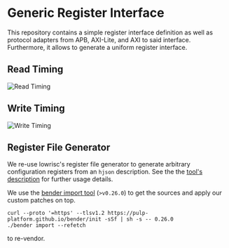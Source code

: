 # Generic Register Interface

This repository contains a simple register interface definition as well as protocol adapters from APB, AXI-Lite, and AXI to said interface. Furthermore, it allows to generate a uniform register interface.

## Read Timing

![Read Timing](docs/timing_read.png)

## Write Timing

![Write Timing](docs/timing_write.png)

## Register File Generator

We re-use lowrisc's register file generator to generate arbitrary configuration registers from an `hjson` description. See the the [tool's description](https://opentitan.org/book/util/reggen/index.html) for further usage details.

We use the [bender import tool](https://github.com/pulp-platform/bender#import-----copy-files-from-dependencies-that-do-not-support-bender) (`>v0.26.0`) to get the sources and apply our custom patches on top.

    curl --proto '=https' --tlsv1.2 https://pulp-platform.github.io/bender/init -sSf | sh -s -- 0.26.0
    ./bender import --refetch

to re-vendor.
